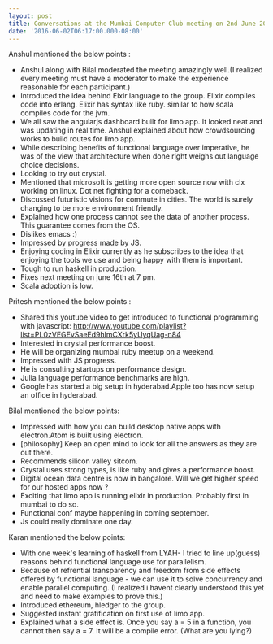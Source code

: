 ```yaml
---
layout: post
title: Conversations at the Mumbai Computer Club meeting on 2nd June 2016.
date: '2016-06-02T06:17:00.000-08:00'
---
```

Anshul mentioned the below points :
<!--more-->

* Anshul along with Bilal moderated the meeting amazingly well.(I realized every meeting must have a moderator to make the experience reasonable for each participant.)
* Introduced the idea behind Elxir language to the group. Elixir compiles code into erlang. Elixir has syntax like ruby.
  similar to how scala compiles code for the jvm.
* We all saw the angularjs dashboard built for limo app. It looked neat and was updating in real time. Anshul explained about how crowdsourcing works to build routes for limo app.
* While describing benefits of functional language over imperative, he was of the view that architecture when done right weighs out language choice decisions.
* Looking to try out crystal.
* Mentioned that microsoft is getting more open source now with clx working on linux. Dot net fighting for a comeback.
* Discussed futuristic visions for commute in cities. The world is surely changing to be more environment friendly.
* Explained how one process cannot see the data of another process. This guarantee comes from the OS.
* Dislikes emacs :)
* Impressed by progress made by JS.
* Enjoying coding in Elixir currently as he subscribes to the idea that enjoying the tools we use and being happy with them is important.
* Tough to run haskell in production.
* Fixes next meeting on june 16th at 7 pm.
* Scala adoption is low.

Pritesh mentioned the below points :

* Shared this youtube video to get introduced to functional programming with javascript: http://www.youtube.com/playlist?list=PL0zVEGEvSaeEd9hlmCXrk5yUyqUag-n84
* Interested in crystal performance boost.
* He will be organizing mumbai ruby meetup on a weekend.
* Impressed with JS progress.
* He is consulting startups on performance design.
* Julia language performance benchmarks are high.
* Google has started a big setup in hyderabad.Apple too has now setup an office in hyderabad.

Bilal mentioned the below points:

* Impressed with how you can build desktop native apps with electron.Atom is built using electron.
* [philosophy] Keep an open mind to look for all the answers as they are out there.
* Recommends silicon valley sitcom.
* Crystal uses strong types, is like ruby and gives a performance boost.
* Digital ocean data centre is now in bangalore. Will we get higher speed for our hosted apps now ?
* Exciting that limo app is running elixir in production. Probably first in mumbai to do so.
* Functional conf maybe happening in coming september.
* Js could really dominate one day.


Karan mentioned the below points:

* With one week's learning of haskell from LYAH- I tried to line up(guess) reasons behind functional language use for parallelism.
* Because of refrential transparency and freedom from side effects offered by functional language - we can use it to solve concurrency and enable parallel computing.
(I realized i havent clearly understood this yet and need to make examples to prove this.)
* Introduced ethereum, hledger to the group.
* Suggested instant gratification on first use of limo app.
* Explained what a side effect is. Once you say a = 5 in a function, you cannot then say a = 7.
  It will be a compile error. (What are you lying?)





